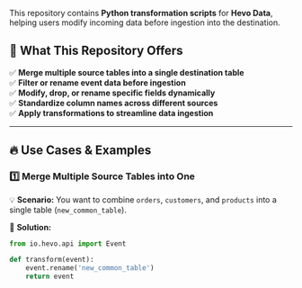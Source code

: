 This repository contains **Python transformation scripts** for **Hevo Data**, helping users modify incoming data before ingestion into the destination.  

## 📌 **What This Repository Offers**  
✅ **Merge multiple source tables into a single destination table**  
✅ **Filter or rename event data before ingestion**  
✅ **Modify, drop, or rename specific fields dynamically**  
✅ **Standardize column names across different sources**  
✅ **Apply transformations to streamline data ingestion**  

---

## 🔥 **Use Cases & Examples**  

### 1️⃣ **Merge Multiple Source Tables into One**  
💡 **Scenario:** You want to combine `orders`, `customers`, and `products` into a single table (`new_common_table`).  

🔹 **Solution:**  
```python
from io.hevo.api import Event

def transform(event):
    event.rename('new_common_table')
    return event
